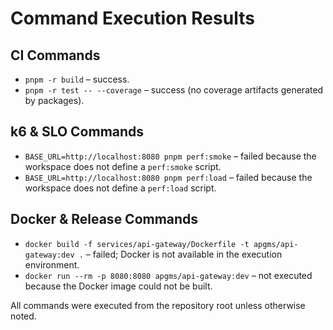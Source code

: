 # Command Execution Results

## CI Commands
- `pnpm -r build` – success.
- `pnpm -r test -- --coverage` – success (no coverage artifacts generated by packages).

## k6 & SLO Commands
- `BASE_URL=http://localhost:8080 pnpm perf:smoke` – failed because the workspace does not define a `perf:smoke` script.
- `BASE_URL=http://localhost:8080 pnpm perf:load` – failed because the workspace does not define a `perf:load` script.

## Docker & Release Commands
- `docker build -f services/api-gateway/Dockerfile -t apgms/api-gateway:dev .` – failed; Docker is not available in the execution environment.
- `docker run --rm -p 8080:8080 apgms/api-gateway:dev` – not executed because the Docker image could not be built.

All commands were executed from the repository root unless otherwise noted.
